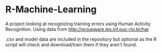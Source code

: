 # R-Machine-Learning

A project looking at recognizing training errors using Human Activity Recognition. Using data from http://groupware.les.inf.puc-rio.br/har

.csv and model data are included in the repository but optional as the R script will check and download/train them if they aren't found.
